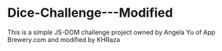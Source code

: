 # Dice-Challenge---Modified
This is a simple JS-DOM challenge project owned by Angela Yu of App Brewery.com and modified by KHRaza
